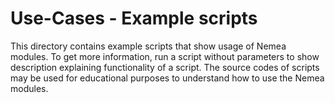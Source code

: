 Use-Cases - Example scripts
===========================

This directory contains example scripts that show
usage of Nemea modules.
To get more information, run a script without parameters
to show description explaining functionality of a script.
The source codes of scripts may be used for educational
purposes to understand how to use the Nemea modules.

